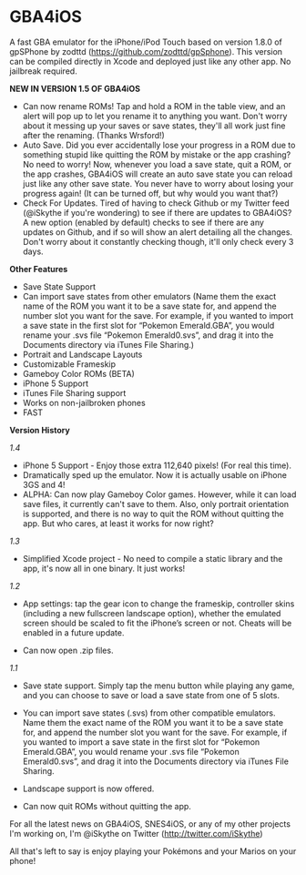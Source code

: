 GBA4iOS
=======

A fast GBA emulator for the iPhone/iPod Touch based on version 1.8.0 of gpSPhone by zodttd (https://github.com/zodttd/gpSphone). This version can be compiled directly in Xcode and deployed just like any other app. No jailbreak required.

__NEW IN VERSION 1.5 OF GBA4iOS__

* Can now rename ROMs! Tap and hold a ROM in the table view, and an alert will pop up to let you rename it to anything you want. Don't worry about it messing up your saves or save states, they'll all work just fine after the renaming. (Thanks Wrsford!)
* Auto Save. Did you ever accidentally lose your progress in a ROM due to something stupid like quitting the ROM by mistake or the app crashing? No need to worry! Now, whenever you load a save state, quit a ROM, or the app crashes, GBA4iOS will create an auto save state you can reload just like any other save state. You never have to worry about losing your progress again! (It can be turned off, but why would you want that?)
* Check For Updates. Tired of having to check Github or my Twitter feed (@iSkythe if you're wondering) to see if there are updates to GBA4iOS? A new option (enabled by default) checks to see if there are any updates on Github, and if so will show an alert detailing all the changes. Don't worry about it constantly checking though, it'll only check every 3 days.

__Other Features__

* Save State Support
* Can import save states from other emulators (Name them the exact name of the ROM you want it to be a save state for, and append the number slot you want for the save. For example, if you wanted to import a save state in the first slot for “Pokemon Emerald.GBA”, you would rename your .svs file “Pokemon Emerald0.svs”, and drag it into the Documents directory via iTunes File Sharing.)
* Portrait and Landscape Layouts
* Customizable Frameskip
* Gameboy Color ROMs (BETA)
* iPhone 5 Support
* iTunes File Sharing support
* Works on non-jailbroken phones
* FAST

__Version History__

_1.4_

* iPhone 5 Support - Enjoy those extra 112,640 pixels! (For real this time).
* Dramatically sped up the emulator. Now it is actually usable on iPhone 3GS and 4!
* ALPHA: Can now play Gameboy Color games. However, while it can load save files, it currently can't save to them. Also, only portrait orientation is supported, and there is no way to quit the ROM without quitting the app. But who cares, at least it works for now right?

_1.3_

* Simplified Xcode project - No need to compile a static library and the app, it's now all in one binary. It just works!

_1.2_

* App settings: tap the gear icon to change the frameskip, controller skins (including a new fullscreen landscape option), whether the emulated screen should be scaled to fit the iPhone’s screen or not. Cheats will be enabled in a future update.

* Can now open .zip files.

_1.1_

* Save state support. Simply tap the menu button while playing any game, and you can choose to save or load a save state from one of 5 slots.

* You can import save states (.svs) from other compatible emulators. Name them the exact name of the ROM you want it to be a save state for, and append the number slot you want for the save. For example, if you wanted to import a save state in the first slot for “Pokemon Emerald.GBA”, you would rename your .svs file “Pokemon Emerald0.svs”, and drag it into the Documents directory via iTunes File Sharing.

* Landscape support is now offered.

* Can now quit ROMs without quitting the app.


For all the latest news on GBA4iOS, SNES4iOS, or any of my other projects I'm working on, I'm @iSkythe on Twitter (http://twitter.com/iSkythe)

All that's left to say is enjoy playing your Pokémons and your Marios on your phone!